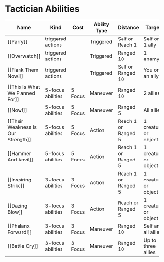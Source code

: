 # Tactician Abilities

| Name                               | Kind              | Cost    | Ability Type | Distance            | Target               |
| ---------------------------------- | ----------------- | ------- | ------------ | ------------------- | -------------------- |
| [[Parry]]                          | triggered actions |         | Triggered    | Self or Reach 1     | Self or 1 ally       |
| [[Overwatch]]                      | triggered actions |         | Triggered    | Ranged 10           | 1 enemy              |
| [[Flank Them Now!]]                | triggered actions |         | Triggered    | Self or Ranged 10   | You or an ally       |
| [[This Is What We Planned For]]    | 5-focus abilities | 5 Focus | Maneuver     | Ranged 10           | 2 allies             |
| [[Now!]]                           | 5-focus abilities | 5 Focus | Maneuver     | Ranged 5            | All allies           |
| [[Their Weakness Is Our Strength]] | 5-focus abilities | 5 Focus | Action       | Reach 1 or Ranged 5 | 1 creature or object |
| [[Hammer And Anvil]]               | 5-focus abilities | 5 Focus | Action       | Reach 1 or Ranged 5 | 1 creature or object |
| [[Inspiring Strike]]               | 3-focus abilities | 3 Focus | Action       | Reach 1 or Ranged 5 | 1 creature or object |
| [[Dazing Blow]]                    | 3-focus abilities | 3 Focus | Action       | Reach or Ranged 5   | 1 creature or object |
| [[Phalanx Forward!]]               | 3-focus abilities | 3 Focus | Maneuver     | Ranged 10           | Self and all allies  |
| [[Battle Cry]]                     | 3-focus abilities | 3 Focus | Maneuver     | Ranged 10           | Up to three allies   |

